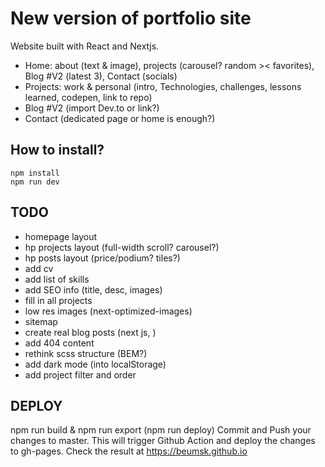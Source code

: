 # New version of portfolio site

Website built with React and Nextjs.

- Home: about (text & image), projects (carousel? random >< favorites), Blog #V2 (latest 3), Contact (socials)
- Projects: work & personal (intro, Technologies, challenges, lessons learned, codepen, link to repo)
- Blog #V2 (import Dev.to or link?)
- Contact (dedicated page or home is enough?)

## How to install?

```
npm install
npm run dev
```

## TODO

- homepage layout
- hp projects layout (full-width scroll? carousel?)
- hp posts layout (price/podium? tiles?)
- add cv
- add list of skills
- add SEO info (title, desc, images)
- fill in all projects
- low res images (next-optimized-images)
- sitemap
- create real blog posts (next js, )
- add 404 content
- rethink scss structure (BEM?)
- add dark mode (into localStorage)
- add project filter and order

## DEPLOY

npm run build & npm run export (npm run deploy)
Commit and Push your changes to master.
This will trigger Github Action and deploy the changes to gh-pages.
Check the result at https://beumsk.github.io
